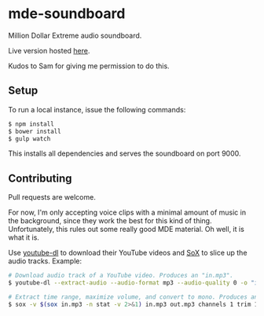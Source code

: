 # mde-soundboard

Million Dollar Extreme audio soundboard.

Live version hosted [here](http://lukehorvat.github.io/mde-soundboard).

Kudos to Sam for giving me permission to do this.

## Setup

To run a local instance, issue the following commands:

```bash
$ npm install
$ bower install
$ gulp watch
```

This installs all dependencies and serves the soundboard on port 9000.

## Contributing

Pull requests are welcome.

For now, I'm only accepting voice clips with a minimal amount of music in the background, since they work the best for this kind of thing. Unfortunately, this rules out some really good MDE material. Oh well, it is what it is.

Use [youtube-dl](http://rg3.github.io/youtube-dl/) to download their YouTube videos and [SoX](http://sox.sourceforge.net/) to slice up the audio tracks. Example:

```bash
# Download audio track of a YouTube video. Produces an "in.mp3".
$ youtube-dl --extract-audio --audio-format mp3 --audio-quality 0 -o "in.%(ext)s" 8G9QIIvSpzE

# Extract time range, maximize volume, and convert to mono. Produces an "out.mp3".
$ sox -v $(sox in.mp3 -n stat -v 2>&1) in.mp3 out.mp3 channels 1 trim 14.6 9.3
```
